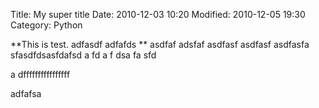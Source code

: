 Title: My super title
Date: 2010-12-03 10:20
Modified: 2010-12-05 19:30
Category: Python

**This is test. adfasdf adfafds **
asdfaf adsfaf
asdfasf
asdfasf
asdfasfa
sfasdfdsasfdafsd
a
fd
a
f
dsa
fa
sfd


a
dffffffffffffffff


adfafsa




